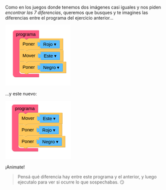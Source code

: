 <gs-toolbox toolbox-url="https://raw.githubusercontent.com/MumukiProject/mumuki-guia-gobstones-practica-primeros-programas-kids/master/toolbox.xml"></gs-toolbox>

Como en los juegos donde tenemos dos imágenes casi iguales y nos piden  _encontrar las 7 diferencias_, queremos que busques y te imagines las diferencias entre el programa del ejercicio anterior...

<img src="https://raw.githubusercontent.com/MumukiProject/mumuki-guia-gobstones-practica-primeros-programas-kids/master/images/anterior_1523547509827.png" alt="anterior_1523547509827.png" width="auto" height="auto">

...y este nuevo:

<img src="https://raw.githubusercontent.com/MumukiProject/mumuki-guia-gobstones-practica-primeros-programas-kids/master/images/repaso_1523547307694.png" alt="repaso_1523547307694.png" width="auto" height="auto">

 ¡Animate!

> Pensá qué diferencia hay entre este programa y el anterior, y luego ejecutalo para ver si ocurre lo que sospechabas. :smirk:  
